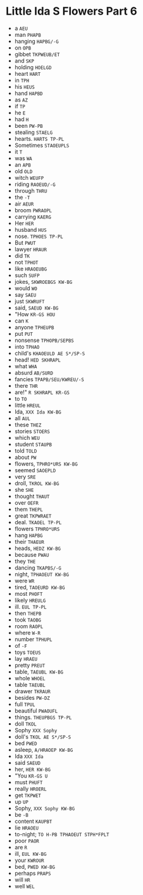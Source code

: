 # Little Ida S Flowers Part 6

* a `AEU`
* man `PHAPB`
* hanging `HAPBG/-G`
* on `OPB`
* gibbet `TKPWEUB/ET`
* and `SKP`
* holding `HOELGD`
* heart `HART`
* in `TPH`
* his `HEUS`
* hand `HAPBD`
* as `AZ`
* if `TP`
* he `E`
* had `H`
* been `PW-PB`
* stealing `STAELG`
* hearts. `HARTS TP-PL`
* Sometimes `STAOEUPLS`
* it `T`
* was `WA`
* an `APB`
* old `OLD`
* witch `WEUFP`
* riding `RAOEUD/-G`
* through `THRU`
* the `-T`
* air `AEUR`
* broom `PWRAOPL`
* carrying `KAERG`
* Her `HER`
* husband `HUS`
* nose. `TPHOES TP-PL`
* But `PWUT`
* lawyer `HRAUR`
* did `TK`
* not `TPHOT`
* like `HRAOEUBG`
* such `SUFP`
* jokes, `SKWROEBGS KW-BG`
* would `WO`
* say `SAEU`
* just `SKWRUFT`
* said, `SAEUD KW-BG`
* "How `KR-GS HOU`
* can `K`
* anyone `TPHEUPB`
* put `PUT`
* nonsense `TPHOPB/SEPBS`
* into `TPHAO`
* child's `KHAOEULD AE S*/SP-S`
* head! `HED SKHRAPL`
* what `WHA`
* absurd `AB/SURD`
* fancies `TPAPB/SEU/KWREU/-S`
* there `THR`
* are!" `R SKHRAPL KR-GS`
* to `TO`
* little `HREUL`
* Ida, `XXX Ida KW-BG`
* all `AUL`
* these `THEZ`
* stories `STOERS`
* which `WEU`
* student `STAUPB`
* told `TOLD`
* about `PW`
* flowers, `TPHRO*URS KW-BG`
* seemed `SAOEPLD`
* very `SRE`
* droll, `TKROL KW-BG`
* she `SHE`
* thought `THAUT`
* over `OEFR`
* them `THEPL`
* great `TKPWRAET`
* deal. `TKAOEL TP-PL`
* flowers `TPHRO*URS`
* hang `HAPBG`
* their `THAEUR`
* heads, `HEDZ KW-BG`
* because `PWAU`
* they `THE`
* dancing `TKAPBS/-G`
* night, `TPHAOEUT KW-BG`
* were `WR`
* tired, `TAOEURD KW-BG`
* most `PHOFT`
* likely `HREULG`
* ill. `EUL TP-PL`
* then `THEPB`
* took `TAOBG`
* room `RAOPL`
* where `W-R`
* number `TPHUPL`
* of `-F`
* toys `TOEUS`
* lay `HRAEU`
* pretty `PREUT`
* table, `TAEUBL KW-BG`
* whole `WHOEL`
* table `TAEUBL`
* drawer `TKRAUR`
* besides `PW-DZ`
* full `TPUL`
* beautiful `PWAOUFL`
* things. `THEUPBGS TP-PL`
* doll `TKOL`
* Sophy `XXX Sophy`
* doll's `TKOL AE S*/SP-S`
* bed `PWED`
* asleep, `A/HRAOEP KW-BG`
* Ida `XXX Ida`
* said `SAEUD`
* her, `HER KW-BG`
* "You `KR-GS U`
* must `PHUFT`
* really `HROERL`
* get `TKPWET`
* up `UP`
* Sophy, `XXX Sophy KW-BG`
* be `-B`
* content `KAUPBT`
* lie `HRAOEU`
* to-night; `TO H-PB TPHAOEUT STPH*FPLT`
* poor `PAOR`
* are `R`
* ill, `EUL KW-BG`
* your `KWROUR`
* bed, `PWED KW-BG`
* perhaps `PRAPS`
* will `HR`
* well `WEL`
